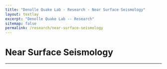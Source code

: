 ```yaml
---
title: "Denolle Quake Lab - Research - Near Surface Seismology"
layout: textlay
excerpt: "Denolle Quake Lab -- Research"
sitemap: false
permalink: /research/near-surface-seismology
---
```


# Near Surface Seismology
---
